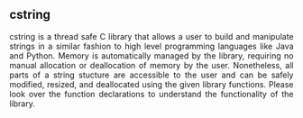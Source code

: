 ## cstring

<p align="justify">
cstring is a thread safe C library that allows a user to build and manipulate strings in a similar fashion to high level programming languages like Java and Python. Memory is automatically managed by the library, requiring no manual allocation or deallocation of memory by the user. Nonetheless, all parts of a string stucture are accessible to the user and can be safely modified, resized, and deallocated using the given library functions. Please look over the function declarations to understand the functionality of the library.
</p>
